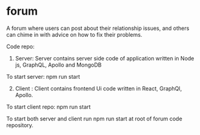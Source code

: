 # forum
A forum where users can post about their relationship issues, and others can chime in with advice on how to fix their problems.

 Code repo:
 1. Server: Server contains server side code of application written in Node js, GraphQL, Apollo and MongoDB
 
 To start server: npm run start
 
 2. Client : Client contains frontend Ui code written in React, GraphQl, Apollo.
 
 To start client repo: npm run start
 
 To start both server and client run npm run start at root of forum code repository.
 
 
 
   

